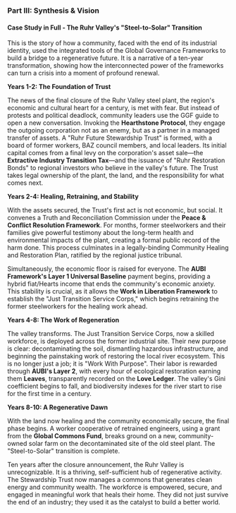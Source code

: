 ### Part III: Synthesis & Vision

#### Case Study in Full - The Ruhr Valley's "Steel-to-Solar" Transition

This is the story of how a community, faced with the end of its industrial identity, used the integrated tools of the Global Governance Frameworks to build a bridge to a regenerative future. It is a narrative of a ten-year transformation, showing how the interconnected power of the frameworks can turn a crisis into a moment of profound renewal.

**Years 1-2: The Foundation of Trust**

The news of the final closure of the Ruhr Valley steel plant, the region's economic and cultural heart for a century, is met with fear. But instead of protests and political deadlock, community leaders use the GGF guide to open a new conversation. Invoking the **Hearthstone Protocol**, they engage the outgoing corporation not as an enemy, but as a partner in a managed transfer of assets. A "Ruhr Future Stewardship Trust" is formed, with a board of former workers, BAZ council members, and local leaders. Its initial capital comes from a final levy on the corporation's asset sale—the **Extractive Industry Transition Tax**—and the issuance of "Ruhr Restoration Bonds" to regional investors who believe in the valley's future. The Trust takes legal ownership of the plant, the land, and the responsibility for what comes next.

**Years 2-4: Healing, Retraining, and Stability**

With the assets secured, the Trust's first act is not economic, but social. It convenes a Truth and Reconciliation Commission under the **Peace & Conflict Resolution Framework**. For months, former steelworkers and their families give powerful testimony about the long-term health and environmental impacts of the plant, creating a formal public record of the harm done. This process culminates in a legally-binding Community Healing and Restoration Plan, ratified by the regional justice tribunal.

Simultaneously, the economic floor is raised for everyone. The **AUBI Framework's Layer 1 Universal Baseline** payment begins, providing a hybrid fiat/Hearts income that ends the community's economic anxiety. This stability is crucial, as it allows the **Work in Liberation Framework** to establish the "Just Transition Service Corps," which begins retraining the former steelworkers for the healing work ahead.

**Years 4-8: The Work of Regeneration**

The valley transforms. The Just Transition Service Corps, now a skilled workforce, is deployed across the former industrial site. Their new purpose is clear: decontaminating the soil, dismantling hazardous infrastructure, and beginning the painstaking work of restoring the local river ecosystem. This is no longer just a job; it is "Work With Purpose". Their labor is rewarded through **AUBI's Layer 2**, with every hour of ecological restoration earning them **Leaves**, transparently recorded on the **Love Ledger**. The valley's Gini coefficient begins to fall, and biodiversity indexes for the river start to rise for the first time in a century.

**Years 8-10: A Regenerative Dawn**

With the land now healing and the community economically secure, the final phase begins. A worker cooperative of retrained engineers, using a grant from the **Global Commons Fund**, breaks ground on a new, community-owned solar farm on the decontaminated site of the old steel plant. The "Steel-to-Solar" transition is complete.

Ten years after the closure announcement, the Ruhr Valley is unrecognizable. It is a thriving, self-sufficient hub of regenerative activity. The Stewardship Trust now manages a commons that generates clean energy and community wealth. The workforce is empowered, secure, and engaged in meaningful work that heals their home. They did not just survive the end of an industry; they used it as the catalyst to build a better world.

